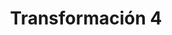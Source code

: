 ---
title: "Transformación 4"
image: "/cambios%20reales/IMG-20250912-WA0007.jpg"
quote: "Cada día es una nueva oportunidad para mejorar"
order: 4
---